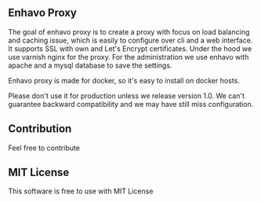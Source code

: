 Enhavo Proxy
------------

The goal of enhavo proxy is to create a proxy with focus on load balancing and caching issue, which is easily to configure
over cli and a web interface. It supports SSL with own and Let's Encrypt certificates. Under the hood we use varnish
nginx for the proxy. For the administration we use enhavo with apache and a mysql database to save the settings.

Enhavo proxy is made for docker, so it's easy to install on docker hosts.

Please don't use it for production unless we release version 1.0. We can't guarantee backward compatibility and we may
have still miss configuration.

Contribution
------------

Feel free to contribute

MIT License
-----------

This software is free to use with MIT License